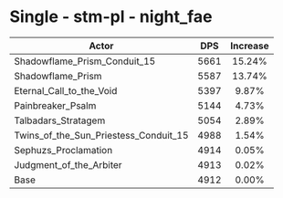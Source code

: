 # Single - stm-pl - night_fae
| Actor | DPS | Increase |
|---|:---:|:---:|
|Shadowflame_Prism_Conduit_15|5661|15.24%|
|Shadowflame_Prism|5587|13.74%|
|Eternal_Call_to_the_Void|5397|9.87%|
|Painbreaker_Psalm|5144|4.73%|
|Talbadars_Stratagem|5054|2.89%|
|Twins_of_the_Sun_Priestess_Conduit_15|4988|1.54%|
|Sephuzs_Proclamation|4914|0.05%|
|Judgment_of_the_Arbiter|4913|0.02%|
|Base|4912|0.00%|

